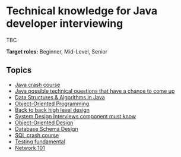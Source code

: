 # Technical knowledge for Java developer interviewing

TBC

**Target roles:** Beginner, Mid-Level, Senior

## Topics

- [Java crash course](https://github.com/marttp/java-tech-interviews-prep/blob/main/technicalknowledge/java_fundamental.md)
- [Java possible technical questions that have a chance to come up](https://github.com/marttp/java-tech-interviews-prep/blob/main/technicalknowledge/java_tech_qna.md)
- [Data Structures & Algorithms in Java](https://github.com/marttp/java-tech-interviews-prep/blob/main/technicalknowledge/dsa_java.md)
- [Object-Oriented Programming](https://github.com/marttp/java-tech-interviews-prep/blob/main/technicalknowledge/oop.md)
- [Back to back high level design](https://github.com/marttp/java-tech-interviews-prep/blob/main/technicalknowledge/high_level_design.md)
- [System Design Interviews component must know](https://github.com/marttp/java-tech-interviews-prep/blob/main/technicalknowledge/sdi_fundemental.md)
- [Object-Oriented Design](https://github.com/marttp/java-tech-interviews-prep/blob/main/technicalknowledge/ood.md)
- [Database Schema Design](https://github.com/marttp/java-tech-interviews-prep/blob/main/technicalknowledge/db_schema_design.md)
- [SQL crash course](https://github.com/marttp/java-tech-interviews-prep/blob/main/technicalknowledge/sql_crash_course.md)
- [Testing fundamental](https://github.com/marttp/java-tech-interviews-prep/blob/main/technicalknowledge/testing.md)
- [Network 101](https://github.com/marttp/java-tech-interviews-prep/blob/main/technicalknowledge/network101.md)
